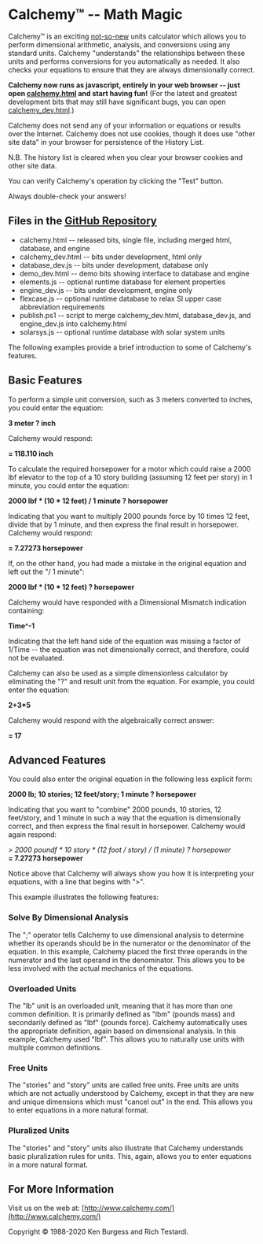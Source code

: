 Calchemy™ -- Math Magic
=======================

Calchemy™ is an exciting [not-so-new](https://github.com/rtestardi/calchemy/wiki/The-History-of-Calchemy%E2%84%A2%2C-1988-to-Present)
units calculator which allows you to perform dimensional arithmetic, analysis, and conversions using any standard units.
Calchemy "understands" the relationships between these units and performs conversions for you automatically as needed.
It also checks your equations to ensure that they are always dimensionally correct.

**Calchemy now runs as javascript, entirely in your web browser -- just open [calchemy.html](https://rtestardi.github.io/calchemy/calchemy.html) and start having fun!**
(For the latest and greatest development bits that may still have significant bugs, you can open [calchemy_dev.html](https://rtestardi.github.io/calchemy/calchemy_dev.html).)

Calchemy does not send any of your information or equations or results over the Internet. Calchemy does not use cookies, though it does use "other site data" in your browser for persistence of the History List.

N.B. The history list is cleared when you clear your browser cookies and other site data.

You can verify Calchemy's operation by clicking the "Test" button.

Always double-check your answers!

## Files in the [GitHub Repository](https://github.com/rtestardi/calchemy)

* calchemy.html -- released bits, single file, including merged html, database, and engine
* calchemy_dev.html -- bits under development, html only
* database_dev.js -- bits under development, database only
* demo_dev.html -- demo bits showing interface to database and engine
* elements.js -- optional runtime database for element properties
* engine_dev.js -- bits under development, engine only
* flexcase.js -- optional runtime database to relax SI upper case abbreviation requirements
* publish.ps1 -- script to merge calchemy_dev.html, database_dev.js, and engine_dev.js into calchemy.html
* solarsys.js -- optional runtime database with solar system units

The following examples provide a brief introduction to some of Calchemy's features.

## Basic Features

To perform a simple unit conversion, such as 3 meters converted to inches, you could enter the equation:

**3 meter ? inch**

Calchemy would respond:

**= 118.110 inch**

To calculate the required horsepower for a motor which could raise a 2000 lbf elevator to the top of a 10 story building (assuming 12 feet per story) in 1 minute,
you could enter the equation:

**2000 lbf * (10 * 12 feet) / 1 minute ? horsepower**

Indicating that you want to multiply 2000 pounds force by 10 times 12 feet, divide that by 1 minute, and then express the final result in horsepower.
Calchemy would respond:

**= 7.27273 horsepower**

If, on the other hand, you had made a mistake in the original equation and left out the "/ 1 minute":

**2000 lbf * (10 * 12 feet) ? horsepower**

Calchemy would have responded with a Dimensional Mismatch indication containing:

**Time^-1**

Indicating that the left hand side of the equation was missing a factor of 1/Time -- the equation was not dimensionally correct, and therefore, could not be evaluated.

Calchemy can also be used as a simple dimensionless calculator by eliminating the "?" and result unit from the equation. For example, you could enter the equation:

**2+3*5**

Calchemy would respond with the algebraically correct answer:

**= 17**

## Advanced Features

You could also enter the original equation in the following less explicit form:

**2000 lb; 10 stories; 12 feet/story; 1 minute ? horsepower**

Indicating that you want to "combine" 2000 pounds, 10 stories, 12 feet/story, and 1 minute in such a way that the equation is dimensionally correct,
and then express the final result in horsepower. Calchemy would again respond:

*&gt; 2000 poundf * 10 story * (12 foot / story) / (1 minute) ? horsepower*
<br>**= 7.27273 horsepower**

Notice above that Calchemy will always show you how it is interpreting your equations, with a line that begins with "&gt;".

This example illustrates the following features:

### Solve By Dimensional Analysis
The ";" operator tells Calchemy to use dimensional analysis to determine whether its operands should be in the numerator or the denominator of the equation.
In this example, Calchemy placed the first three operands in the numerator and the last operand in the denominator.
This allows you to be less involved with the actual mechanics of the equations.

### Overloaded Units
The "lb" unit is an overloaded unit, meaning that it has more than one common definition.
It is primarily defined as "lbm" (pounds mass) and secondarily defined as "lbf" (pounds force).
Calchemy automatically uses the appropriate definition, again based on dimensional analysis.
In this example, Calchemy used "lbf". This allows you to naturally use units with multiple common definitions.

### Free Units
The "stories" and "story" units are called free units.
Free units are units which are not actually understood by Calchemy, except in that they are new and unique dimensions which must "cancel out" in the end.
This allows you to enter equations in a more natural format.

### Pluralized Units
The "stories" and "story" units also illustrate that Calchemy understands basic pluralization rules for units. This, again, allows you to enter equations in a more natural format.

## For More Information

Visit us on the web at: [http://www.calchemy.com/](http://www.calchemy.com/)

Copyright © 1988-2020 Ken Burgess and Rich Testardi.
